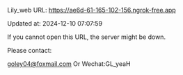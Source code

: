 Lily_web URL: https://ae6d-61-165-102-156.ngrok-free.app

Updated at: 2024-12-10 07:07:59

If you cannot open this URL, the server might be down.

Please contact: 

goley04@foxmail.com Or Wechat:GL_yeaH